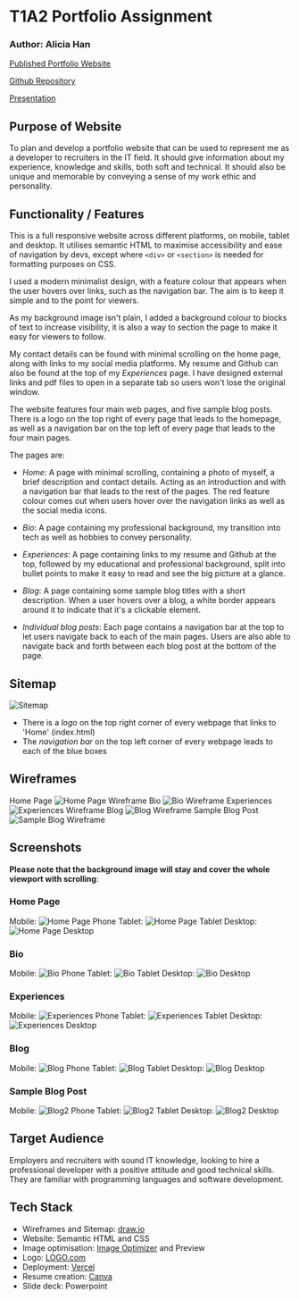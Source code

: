 # T1A2 Portfolio Assignment

### Author:  Alicia Han

[Published Portfolio Website](https://portfolio-1d2s-l4bfgxwfv-ahan-nz.vercel.app)

[Github Repository](https://github.com/ahan-nz/CA-T1A2-Portfolio)

[Presentation](https://youtu.be/K49xtwHPI8E)

## Purpose of Website

To plan and develop a portfolio website that can be used to represent me as a developer to recruiters in the IT field. It should give information about my experience, knowledge and skills, both soft and technical. It should also be unique and memorable by conveying a sense of my work ethic and personality.

## Functionality / Features

This is a full responsive website across different platforms, on mobile, tablet and desktop. It utilises semantic HTML to maximise accessibility and ease of navigation by devs, except where `<div>` or `<section>` is needed for formatting purposes on CSS.

I used a modern minimalist design, with a feature colour that appears when the user hovers over links, such as the navigation bar. The aim is to keep it simple and to the point for viewers.

As my background image isn't plain, I added a background colour to blocks of text to increase visibility, it is also a way to section the page to make it easy for viewers to follow.

My contact details can be found with minimal scrolling on the home page, along with links to my social media platforms. My resume and Github can also be found at the top of my *Experiences* page. I have designed external links and pdf files to open in a separate tab so users won't lose the original window.

The website features four main web pages, and five sample blog posts. There is a logo on the top right of every page that leads to the homepage, as well as a navigation bar on the top left of every page that leads to the four main pages.

The pages are:

* *Home*: A page with minimal scrolling, containing a photo of myself, a brief description and contact details. Acting as an introduction and with a navigation bar that leads to the rest of the pages. The red feature colour comes out when users hover over the navigation links as well as the social media icons.

* *Bio*: A page containing my professional background, my transition into tech as well as hobbies to convey personality.

* *Experiences*: A page containing links to my resume and Github at the top, followed by my educational and professional background, split into bullet points to make it easy to read and see the big picture at a glance.

* *Blog*: A page containing some sample blog titles with a short description. When a user hovers over a blog, a white border appears around it to indicate that it's a clickable element.

* *Individual blog posts*: Each page contains a navigation bar at the top to let users navigate back to each of the main pages. Users are also able to navigate back and forth between each blog post at the bottom of the page.

## Sitemap

![Sitemap](docs/Sitemap.png "Sitemap")

* There is a *logo* on the top right corner of every webpage that links to 'Home' (index.html)
* The *navigation bar* on the top left corner of every webpage leads to each of the blue boxes

## Wireframes

Home Page
![Home Page Wireframe](docs/wireframeindex.png "Home Page Wireframe")
Bio
![Bio Wireframe](docs/wireframebio.png "Bio Wireframe")
Experiences
![Experiences Wireframe](docs/wireframeexp.png "Experiences Wireframe")
Blog
![Blog Wireframe](docs/wireframeblog.png "Blog Wireframe")
Sample Blog Post
![Sample Blog Wireframe](docs/wireframesampleblog.png "Sample Blog Wireframe")


## Screenshots

**Please note that the background image will stay and cover the whole viewport with scrolling**:

### Home Page

Mobile:
![Home Page Phone](docs/indexphonefull.png "Home Page Phone")
Tablet:
![Home Page Tablet](docs/indextabletfull.png "Home Page Tablet")
Desktop:
![Home Page Desktop](docs/indexdesktopfull.png "Home Page Desktop")

### Bio

Mobile:
![Bio Phone](docs/biophonefull.png "Bio Phone")
Tablet:
![Bio Tablet](docs/biotabletfull.png "Bio Tablet")
Desktop:
![Bio Desktop](docs/biodesktopfull.png "Bio Desktop")

### Experiences

Mobile:
![Experiences Phone](docs/expphonefull.png "Experiences Phone")
Tablet:
![Experiences Tablet](docs/exptabletfull.png "Experiences Tablet")
Desktop:
![Experiences Desktop](docs/expdesktopfull.png "Experiences Desktop")

### Blog

Mobile:
![Blog Phone](docs/blogphonefull.png "Blog Phone")
Tablet:
![Blog Tablet](docs/blogtabletfull.png "Blog Tablet")
Desktop:
![Blog Desktop](docs/blogdesktopfull.png "Blog Desktop")

### Sample Blog Post

Mobile:
![Blog2 Phone](docs/blog2phonefull.png "Blog2 Phone")
Tablet:
![Blog2 Tablet](docs/blog2tabletfull.png "Blog2 Tablet")
Desktop:
![Blog2 Desktop](docs/blog2desktopfull.png "Blog2 Desktop")

## Target Audience

Employers and recruiters with sound IT knowledge, looking to hire a professional developer with a positive attitude and good technical skills. They are familiar with programming languages and software development.

## Tech Stack

* Wireframes and Sitemap: [draw.io](https://app.diagrams.net/)
* Website: Semantic HTML and CSS
* Image optimisation: [Image Optimizer](http://www.imageoptimizer.net/Home.aspx) and Preview
* Logo: [LOGO.com](https://logo.com/)
* Deployment: [Vercel](https://vercel.com/)
* Resume creation: [Canva](https://www.canva.com/)
* Slide deck: Powerpoint